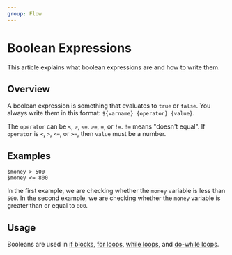 ```yaml
---
group: Flow
---
```


# Boolean Expressions
This article explains what boolean expressions are and how to write them.

## Overview
A boolean expression is something that evaluates to `true` or `false`. You always write them in this format: `${varname} {operator} {value}`.

The `operator` can be `<`, `>`, `<=`. `>=`, `=`, or `!=`. `!=` means "doesn't equal".
If `operator` is `<`, `>`, `<=`, or `>=`, then `value` must be a number.

## Examples
```
$money > 500
$money <= 800
```

In the first example, we are checking whether the `money` variable is less than `500`.
In the second example, we are checking whether the `money` variable is greater than or equal to `800`.

## Usage
Booleans are used in [if blocks](if-block), [for loops](for-loop), [while loops](while-loop), and [do-while loops](while-loop).
